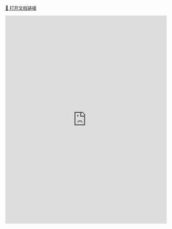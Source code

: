 [🔗 打开文档链接](https://www.kdocs.cn/l/clmBsIkhve8d)

<iframe height=650 width=100% src="https://www.kdocs.cn/l/clmBsIkhve8d" frameborder=0 allowfullscreen />